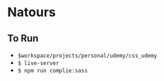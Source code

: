# Natours

## To Run

- `$workspace/projects/personal/udemy/css_udemy`
- `$ live-server`
- `$ npm run complie:sass`
